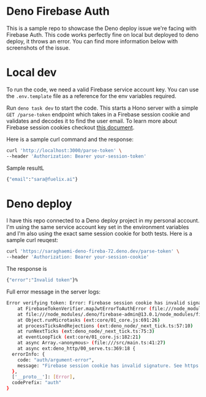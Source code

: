 # Deno Firebase Auth
This is a sample repo to showcase the Deno deploy issue we're facing with Firebase Auth. This code works perfectly fine on local but deployed to deno deploy, it throws an error. You can find more information below with screenshots of the issue. 

# Local dev
To run the code, we need a valid Firebase service account key. You can use the `.env.template` file as a reference for the env variables required. 

Run `deno task dev` to start the code. This starts a Hono server with a simple `GET /parse-token` endpoint which takes in a Firebase session cookie and validates and decodes it to find the user email. To learn more about Firebase session cookies checkout [this document](https://firebase.google.com/docs/auth/admin/manage-cookies).

Here is a sample curl command and the response:
```bash
curl 'http://localhost:3000/parse-token' \
--header 'Authorization: Bearer your-session-token'
```
Sample resultL
```bash
{"email":"sara@fuelix.ai"}
```

# Deno deploy
I have this repo connected to a Deno deploy project in my personal account. I'm using the same service account key set in the environment variables and I'm also using the exact same session cookie for both tests.
Here is a sample curl reuqest:
```bash
curl 'https://saraghaemi-deno-fireba-72.deno.dev/parse-token' \
--header 'Authorization: Bearer your-session-cookie'
```
The response is 
```bash
{"error":"Invalid token"}%                                                                                
```
Full error message in the server logs:
```bash
Error verifying token: Error: Firebase session cookie has invalid signature. See https://firebase.google.com/docs/auth/admin/manage-cookies for details on how to retrieve a session cookie.
    at FirebaseTokenVerifier.mapJwtErrorToAuthError (file:///node_modules/.deno/firebase-admin@13.0.1/node_modules/firebase-admin/lib/auth/token-verifier.js:275:20)
    at file:///node_modules/.deno/firebase-admin@13.0.1/node_modules/firebase-admin/lib/auth/token-verifier.js:255:24
    at Object.runMicrotasks (ext:core/01_core.js:691:26)
    at processTicksAndRejections (ext:deno_node/_next_tick.ts:57:10)
    at runNextTicks (ext:deno_node/_next_tick.ts:75:3)
    at eventLoopTick (ext:core/01_core.js:182:21)
    at async Array.<anonymous> (file:///src/main.ts:41:27)
    at async ext:deno_http/00_serve.ts:369:18 {
  errorInfo: {
    code: "auth/argument-error",
    message: "Firebase session cookie has invalid signature. See https://firebase.google.com/docs/auth/admin/manage-cookies for details on how to retrieve a session cookie."
  },
  ['__proto__']: [Error],
  codePrefix: "auth"
}
```